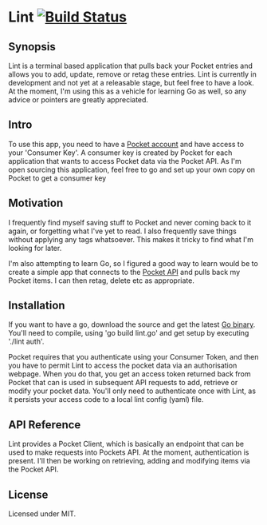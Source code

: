 # Lint [![Build Status](https://travis-ci.org/daveym/lint.svg?branch=master)](https://travis-ci.org/daveym/lint)

## Synopsis

Lint is a terminal based application that pulls back your Pocket entries and allows you to add, update, remove or retag these entries. Lint is currently in development and not yet at a releasable stage, but feel free to have a look. At the moment, I'm using this as a vehicle for learning Go as well, so any advice or pointers are greatly appreciated.

## Intro

To use this app, you need to have a [Pocket account](https://getpocket.com) and have access to your 'Consumer Key'. A consumer key is created by Pocket for each application that wants to access Pocket data via the Pocket API. As I'm open sourcing this application, feel free to go and set up your own copy on Pocket to get a consumer key

## Motivation

I frequently find myself saving stuff to Pocket and never coming back to it again, or forgetting what I've yet to read. I also frequently save things without applying any tags whatsoever. This makes it tricky to find what I'm looking for later. 

I'm also attempting to learn Go, so I figured a good way to learn would be to create a simple app that connects to the [Pocket API](https://getpocket.com/developer/docs/overview) and pulls back my Pocket items. I can then retag, delete etc as appropriate.

## Installation

If you want to have a go, download the source and get the latest [Go binary](https://golang.org/dl/). You'll need to compile, using 'go build lint.go' and get setup by executing './lint auth'.

Pocket requires that you authenticate using your Consumer Token, and then you have to permit Lint to access the pocket data via an authorisation webpage. When you do that, you get an access token returned back from Pocket that can is used in subsequent API requests to add, retrieve or modify your pocket data. You'll only need to authenticate once with Lint, as it persists your access code to a local lint config (yaml) file.

## API Reference

Lint provides a Pocket Client, which is basically an endpoint that can be used to make requests into Pockets API. At the moment, authentication is present. I'll then be working on retrieving, adding and modifying items via the Pocket API.

## License

Licensed under MIT.

